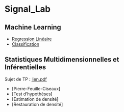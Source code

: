 # Signal_Lab
## Machine Learning
- [Regression Linéaire](Régression_Linéaire.ipynb)
- [Classification](Classification.ipynb)

## Statistiques Multidimensionnelles et Inférentielles
Sujet de TP : [lien.pdf](polyTP.pdf)
- [Pierre-Feuille-Ciseaux]
- [Test d'hypothèses]
- [Estimation de densité]
- [Restauration de densité]


